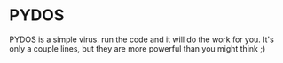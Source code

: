 # PYDOS
PYDOS is a simple virus. run the code and it will do the work for you.  It's only a couple lines, but they are more powerful than you might think ;)
